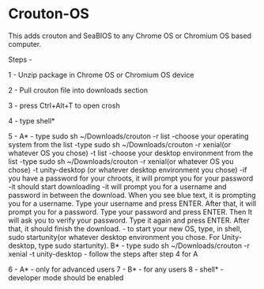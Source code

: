# Crouton-OS
This adds crouton and SeaBIOS to any Chrome OS or Chromium OS based computer.


Steps - 

1 - Unzip package in Chrome OS or Chromium OS device

2 - Pull crouton file into downloads section

3 - press Ctrl+Alt+T to open crosh

4 - type shell*

5 - 
  A* - type sudo sh ~/Downloads/crouton -r list
    -choose your operating system from the list
    -type sudo sh ~/Downloads/crouton -r xenial(or whatever OS you chose) -t list
    -choose your desktop environment from the list
    -type sudo sh ~/Downloads/crouton -r xenial(or whatever OS you chose) -t unity-desktop (or whatever desktop environment you chose)
    -if you have a password for your chroots, it will prompt you for your password
    -it should start downloading
    -it will prompt you for a username and password in between the download. When you see blue text, it is prompting you for a username. Type your username and press ENTER. After that, it will prompt you for a password. Type your password and press ENTER. Then It will ask you to verify your password. Type it again and press ENTER. After that, it should finish the download.
    - to start your new OS, type, in shell, sudo startunity(or whatever desktop environment you chose. For Unity-desktop, type sudo startunity).
    B* - type sudo sh ~/Downloads/crouton -r xenial -t unity-desktop
     - follow the steps after step 4 for A

6 - A* - only for advanced users
7 - B* - for any users
8 - shell* - developer mode should be enabled


